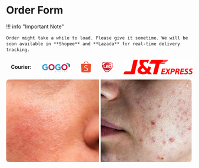 # Order Form





!!! info "Important Note"

    Order might take a while to load. Please give it sometime. We will be soon available in **Shopee** and **Lazada** for real-time delivery tracking.



<div data-aidaform-app="form202405" data-url="https://solvya.aidaform.com/free-product-order-form" data-width="100%" data-height="500px" data-do-resize></div><script>(function(){var r,d=document,gt=d.getElementById,cr=d.createElement,tg=d.getElementsByTagName,id="aidaform-app";if(!gt.call(d,id)){r=cr.call(d,"script");r.id=id;r.src="https://widget.aidaform.com/embed.js";(d.head || tg.call(d,"head")[0]).appendChild(r);}})()</script>

<div style="display: flex; justify-content: center; align-items: center; gap: 12px; margin-top: 20px;">
  <span><strong>Courier:</strong></span>
  <img src="assets/gogo-logo.webp" alt="GOGO Express" style="height: 25px; width: auto;">
  <img src="assets/shopee-logo.webp" alt="Shopee" style="height: 30px; width: auto;">
  <img src="assets/lbc-logo.webp" alt="LBC" style="height: 30px; width: auto;">
  <img src="assets/jnt-logo.webp" alt="J&T Express" style="height: 40px; width: auto;">
</div>

<p style="text-align: center;">
  <img src="assets/damage skin.webp" alt="Dry and irritated skin" style="border-radius: 8px; max-width: 100%;">
</p>